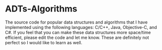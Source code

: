 ADTs-Algorithms
===============

The source code for popular data structures and algorithms that I have implemented using the following languages: C/C++, Java, Objective-C, and C#. If you feel that you can make these data structures more space/time efficient, please edit the code and let me know. These are definitely not perfect so I would like to learn as well.
